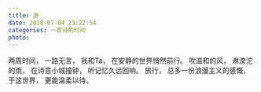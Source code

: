 ```yaml
---
title: 游
date: 2018-07-04 23:22:54
categories: 一首诗的时间
photo: 
---
```


两周时间，
一路无言，
我和Ta，
在安静的世界悄然前行。
吹温和的风，
淋滂沱的雨，
在诗意小城撞钟，
听记忆久远回响。
旅行，
总多一份浪漫主义的感慨，
于这世界，
更能温柔以待。
